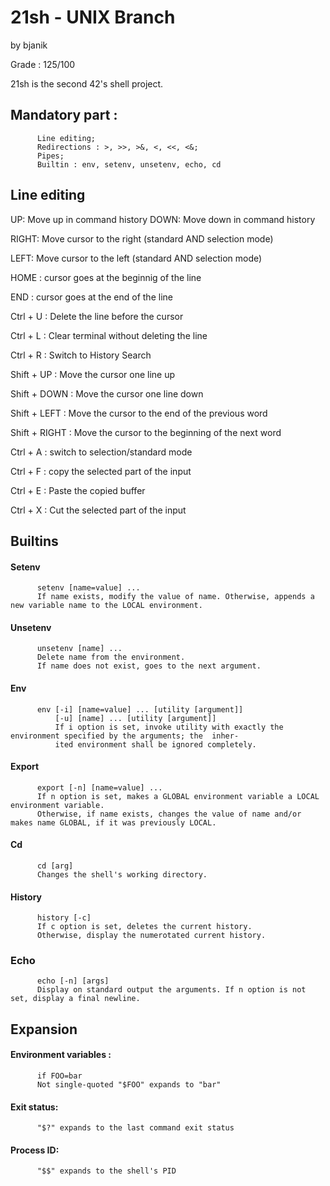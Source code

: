# 21sh - UNIX Branch
by bjanik

Grade : 125/100

21sh is the second 42's shell project.

## Mandatory part :
          Line editing;
          Redirections : >, >>, >&, <, <<, <&;
          Pipes;
          Builtin : env, setenv, unsetenv, echo, cd
          
 ## Line editing
 
UP: Move up in command history
DOWN: Move down in command history

RIGHT: Move cursor to the right (standard AND selection mode)

LEFT: Move cursor to the left (standard AND selection mode)

HOME : cursor goes at the beginnig of the line

END : cursor goes at the end of the line

Ctrl + U : Delete the line before the cursor

Ctrl + L : Clear terminal without deleting the line

Ctrl + R : Switch to History Search

Shift + UP : Move the cursor one line up

Shift + DOWN : Move the cursor one line down

Shift + LEFT : Move the cursor to the end of the previous word

Shift + RIGHT : Move the cursor to the beginning of the next word

Ctrl + A : switch to selection/standard mode

Ctrl + F : copy the selected part of the input

Ctrl + E : Paste the copied buffer

Ctrl + X : Cut the selected part of the input


## Builtins

#### Setenv
          setenv [name=value] ...          
          If name exists, modify the value of name. Otherwise, appends a new variable name to the LOCAL environment.
          
#### Unsetenv          
          unsetenv [name] ...          
          Delete name from the environment.          
          If name does not exist, goes to the next argument.
          
#### Env
          env [-i] [name=value] ... [utility [argument]]                           
              [-u] [name] ... [utility [argument]]              
              If i option is set, invoke utility with exactly the environment specified by the arguments; the  inher-
              ited environment shall be ignored completely.
              
#### Export
          export [-n] [name=value] ...          
          If n option is set, makes a GLOBAL environment variable a LOCAL environment variable.          
          Otherwise, if name exists, changes the value of name and/or makes name GLOBAL, if it was previously LOCAL.
          
 #### Cd
          cd [arg]          
          Changes the shell's working directory.
          
#### History
          history [-c]          
          If c option is set, deletes the current history.          
          Otherwise, display the numerotated current history.
          
### Echo
          echo [-n] [args]
          Display on standard output the arguments. If n option is not set, display a final newline.

## Expansion

#### Environment variables :

          if FOO=bar
          Not single-quoted "$FOO" expands to "bar"

#### Exit status:

          "$?" expands to the last command exit status

#### Process ID:

          "$$" expands to the shell's PID
